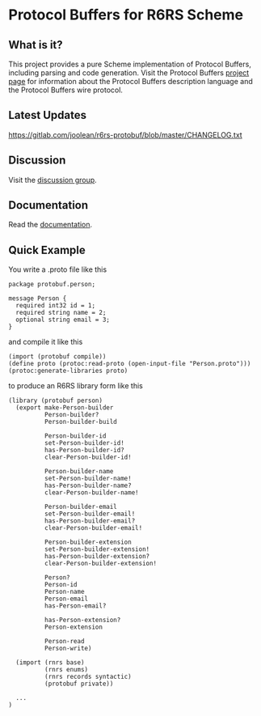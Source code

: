 Protocol Buffers for R6RS Scheme
================================

What is it?
-----------

This project provides a pure Scheme implementation of Protocol Buffers, including parsing and code generation. Visit the Protocol Buffers [project page](https://developers.google.com/protocol-buffers/) for information about the Protocol Buffers description language and the Protocol Buffers wire protocol.

Latest Updates
--------------

<https://gitlab.com/joolean/r6rs-protobuf/blob/master/CHANGELOG.txt>

Discussion
----------

Visit the [discussion group](https://groups.google.com/forum/#!forum/r6rs-protobuf).

Documentation
-------------

Read the [documentation](https://gitlab.com/joolean/r6rs-protobuf/blob/master/HOWTO).

Quick Example
-------------

You write a .proto file like this

    package protobuf.person;

    message Person {
      required int32 id = 1;
      required string name = 2;
      optional string email = 3;
    }

and compile it like this

    (import (protobuf compile))
    (define proto (protoc:read-proto (open-input-file "Person.proto")))
    (protoc:generate-libraries proto)

to produce an R6RS library form like this

    (library (protobuf person)
      (export make-Person-builder     
              Person-builder?
              Person-builder-build
          
              Person-builder-id
              set-Person-builder-id!
              has-Person-builder-id?
              clear-Person-builder-id!

              Person-builder-name
              set-Person-builder-name!
              has-Person-builder-name?
              clear-Person-builder-name!

              Person-builder-email
              set-Person-builder-email!
              has-Person-builder-email?
              clear-Person-builder-email!

              Person-builder-extension
              set-Person-builder-extension!
              has-Person-builder-extension?
              clear-Person-builder-extension!

              Person?
              Person-id
              Person-name
              Person-email
              has-Person-email?

              has-Person-extension?
              Person-extension

              Person-read
              Person-write)

      (import (rnrs base)
              (rnrs enums)
              (rnrs records syntactic)
              (protobuf private))

      ...
    )
